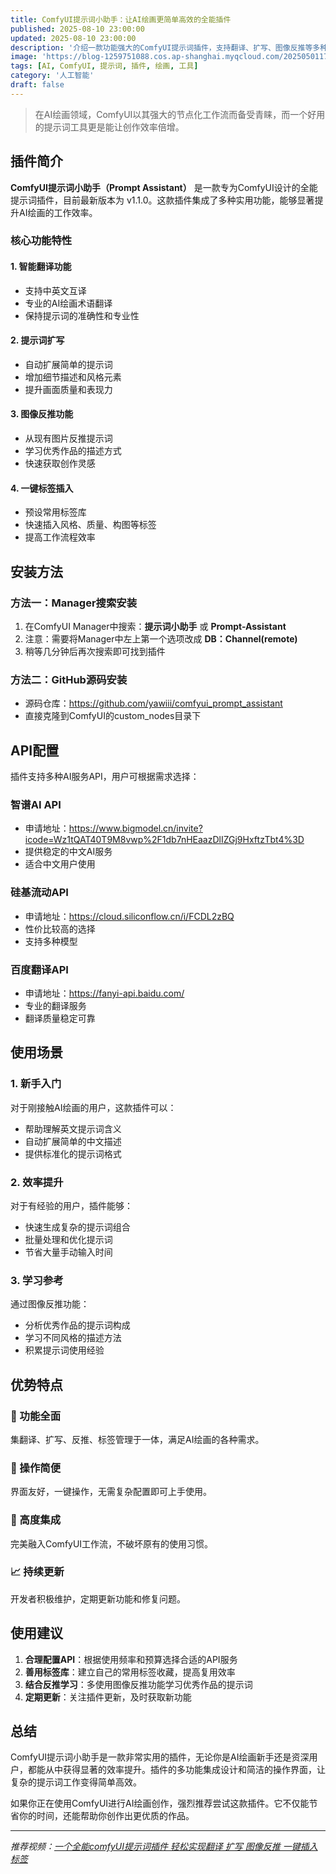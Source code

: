 ```yaml
---
title: ComfyUI提示词小助手：让AI绘画更简单高效的全能插件
published: 2025-08-10 23:00:00
updated: 2025-08-10 23:00:00
description: '介绍一款功能强大的ComfyUI提示词插件，支持翻译、扩写、图像反推等多种功能，让AI绘画工作流更加便捷高效。'
image: 'https://blog-1259751088.cos.ap-shanghai.myqcloud.com/20250501175820648.png?imageSlim'
tags: [AI, ComfyUI, 提示词, 插件, 绘画, 工具]
category: '人工智能'
draft: false
---
```


> 在AI绘画领域，ComfyUI以其强大的节点化工作流而备受青睐，而一个好用的提示词工具更是能让创作效率倍增。

## 插件简介

**ComfyUI提示词小助手（Prompt Assistant）** 是一款专为ComfyUI设计的全能提示词插件，目前最新版本为 v1.1.0。这款插件集成了多种实用功能，能够显著提升AI绘画的工作效率。

### 核心功能特性

#### 1. 智能翻译功能
- 支持中英文互译
- 专业的AI绘画术语翻译
- 保持提示词的准确性和专业性

#### 2. 提示词扩写
- 自动扩展简单的提示词
- 增加细节描述和风格元素
- 提升画面质量和表现力

#### 3. 图像反推功能
- 从现有图片反推提示词
- 学习优秀作品的描述方式
- 快速获取创作灵感

#### 4. 一键标签插入
- 预设常用标签库
- 快速插入风格、质量、构图等标签
- 提高工作流程效率

## 安装方法

### 方法一：Manager搜索安装
1. 在ComfyUI Manager中搜索：**提示词小助手** 或 **Prompt-Assistant**
2. 注意：需要将Manager中左上第一个选项改成 **DB：Channel(remote)**
3. 稍等几分钟后再次搜索即可找到插件

### 方法二：GitHub源码安装
- 源码仓库：https://github.com/yawiii/comfyui_prompt_assistant
- 直接克隆到ComfyUI的custom_nodes目录下

## API配置

插件支持多种AI服务API，用户可根据需求选择：

### 智谱AI API
- 申请地址：https://www.bigmodel.cn/invite?icode=Wz1tQAT40T9M8vwp%2F1db7nHEaazDlIZGj9HxftzTbt4%3D
- 提供稳定的中文AI服务
- 适合中文用户使用

### 硅基流动API
- 申请地址：https://cloud.siliconflow.cn/i/FCDL2zBQ
- 性价比较高的选择
- 支持多种模型

### 百度翻译API
- 申请地址：https://fanyi-api.baidu.com/
- 专业的翻译服务
- 翻译质量稳定可靠

## 使用场景

### 1. 新手入门
对于刚接触AI绘画的用户，这款插件可以：
- 帮助理解英文提示词含义
- 自动扩展简单的中文描述
- 提供标准化的提示词格式

### 2. 效率提升
对于有经验的用户，插件能够：
- 快速生成复杂的提示词组合
- 批量处理和优化提示词
- 节省大量手动输入时间

### 3. 学习参考
通过图像反推功能：
- 分析优秀作品的提示词构成
- 学习不同风格的描述方法
- 积累提示词使用经验

## 优势特点

### 🚀 功能全面
集翻译、扩写、反推、标签管理于一体，满足AI绘画的各种需求。

### 🎯 操作简便
界面友好，一键操作，无需复杂配置即可上手使用。

### 🔧 高度集成
完美融入ComfyUI工作流，不破坏原有的使用习惯。

### 📈 持续更新
开发者积极维护，定期更新功能和修复问题。

## 使用建议

1. **合理配置API**：根据使用频率和预算选择合适的API服务
2. **善用标签库**：建立自己的常用标签收藏，提高复用效率
3. **结合反推学习**：多使用图像反推功能学习优秀作品的提示词
4. **定期更新**：关注插件更新，及时获取新功能

## 总结

ComfyUI提示词小助手是一款非常实用的插件，无论你是AI绘画新手还是资深用户，都能从中获得显著的效率提升。插件的多功能集成设计和简洁的操作界面，让复杂的提示词工作变得简单高效。

如果你正在使用ComfyUI进行AI绘画创作，强烈推荐尝试这款插件。它不仅能节省你的时间，还能帮助你创作出更优质的作品。

---

*推荐视频：[一个全能comfyUI提示词插件 轻松实现翻译 扩写 图像反推 一键插入标签](https://www.bilibili.com/video/BV18DbNzRE8T/)*